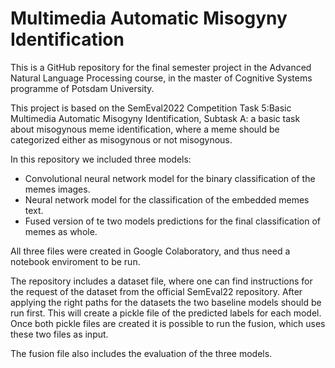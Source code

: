 # Multimedia Automatic Misogyny Identification


This is a GitHub repository for the final semester project in the Advanced Natural Language Processing course, in the master of Cognitive Systems programme of Potsdam University.

This project is based on the SemEval2022 Competition Task 5:Basic Multimedia Automatic Misogyny Identification, Subtask A: a basic task about misogynous meme identification, where a meme should be categorized either as misogynous or not misogynous.

In this repository we included three models:

- Convolutional neural network model for the binary classification of the memes images. 
- Neural network model for the classification of the embedded memes text. 
- Fused version of te two models predictions for the final classification of memes as whole.

All three files were created in Google Colaboratory, and thus need a notebook enviroment to be run.

The repository includes a dataset file, where one can find instructions for the request of the dataset from the official SemEval22 repository. After applying the right paths for the datasets the two baseline models should be run first. This will create a pickle file of the predicted labels for each model. Once both pickle files are created it is possible to run the fusion, which uses these two files as input.

The fusion file also includes the evaluation of the three models.




